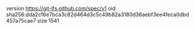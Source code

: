 version https://git-lfs.github.com/spec/v1
oid sha256:dda2cf6e7bca3c82d464d3c5c49b82a3180d36aebf3ee4feca0dbd457a75cae7
size 1541
